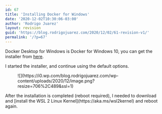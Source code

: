 ```yaml
---
id: 67
title: 'Installing Docker for Windows'
date: '2020-12-02T10:30:06-03:00'
author: 'Rodrigo Juarez'
layout: revision
guid: 'https://blog.rodrigojuarez.com/2020/12/02/61-revision-v1/'
permalink: '/?p=67'
---
```


Docker Desktop for Windows is Docker for Windows 10, you can get the installer from [here](https://hub.docker.com/editions/community/docker-ce-desktop-windows/).

I started the installer, and continue using the default options.

<figure class="wp-block-image size-large">![](https://i0.wp.com/blog.rodrigojuarez.com/wp-content/uploads/2020/12/image.png?resize=706%2C489&ssl=1)</figure>After the installation is completed (reboot required), I needed to download and [install the WSL 2 Linux Kernel](https://aka.ms/wsl2kernel) and reboot again.